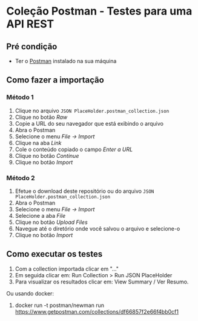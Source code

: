 # Coleção Postman - Testes para uma API REST

## Pré condição
* Ter o [Postman](https://www.postman.com) instalado na sua máquina

## Como fazer a importação

### Método 1
1. Clique no arquivo `JSON PlaceHolder.postman_collection.json`
2. Clique no botão *Raw*
3. Copie a URL do seu navegador que está exibindo o arquivo
4. Abra o Postman
5. Selecione o menu *File -> Import*
6. Clique na aba *Link*
7. Cole o conteúdo copiado o campo *Enter a URL*
8. Clique no botão *Continue*
9. Clique no botão *Import*

### Método 2
1. Efetue o download deste repositório ou do arquivo `JSON PlaceHolder.postman_collection.json`
2. Abra o Postman
3. Selecione o menu *File -> Import*
4. Selecione a aba *File*
5. Clique no botão *Upload Files*
6. Navegue até o diretório onde você salvou o arquivo e selecione-o
7. Clique no botão *Import*

## Como executar os testes
1. Com a collection importada clicar em "..."
2. Em seguida clicar em: Run Collection > Run JSON PlaceHolder
3. Para visualizar os resultados clicar em: View Summary / Ver Resumo.

Ou usando docker:
1. docker run -t postman/newman run https://www.getpostman.com/collections/df66857f2e66f4bb0cf1
